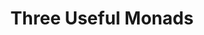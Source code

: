 ---
title: Three Useful Monads
url: http://adit.io/posts/2013-06-10-three-useful-monads.html
authors:
- Aditya Bhargava
type: article
tags:
- monads
- Reader monad
- State monad
- Writer monad
doHaskell-type: blog post
---